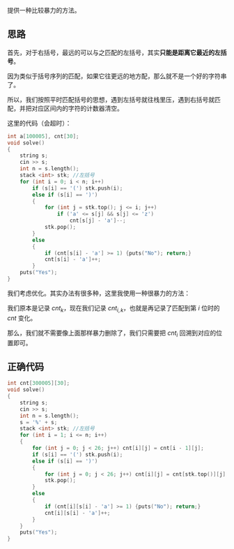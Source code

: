 提供一种比较暴力的方法。

## 思路

首先，对于右括号，最远的可以与之匹配的左括号，其实**只能是距离它最近的左括号**。

因为类似于括号序列的匹配，如果它往更远的地方配，那么就不是一个好的字符串了。

所以，我们按照平时匹配括号的思想，遇到左括号就往栈里压，遇到右括号就匹配，并把对应区间内的字符的计数器清空。

这里的代码（会超时）：

```cpp
int a[100005], cnt[30];
void solve()
{
	string s;
	cin >> s;
	int n = s.length();
	stack <int> stk; //左括号
	for (int i = 0; i < n; i++)
		if (s[i] == '(') stk.push(i);
		else if (s[i] == ')')
		{
			for (int j = stk.top(); j <= i; j++)
				if ('a' <= s[j] && s[j] <= 'z')
					cnt[s[j] - 'a']--;
			stk.pop();
		}
		else
		{
			if (cnt[s[i] - 'a'] >= 1) {puts("No"); return;}
			cnt[s[i] - 'a']++;
		}
	puts("Yes");
}
```

我们考虑优化。其实办法有很多种，这里我使用一种很暴力的方法：

我们原本是记录 $cnt_k$，现在我们记录 $cnt_{i, k}$，也就是再记录了匹配到第 $i$ 位时的 $cnt$ 变化。

那么，我们就不需要像上面那样暴力删除了，我们只需要把 $cnt_i$ 回溯到对应的位置即可。

## 正确代码

```cpp
int cnt[300005][30];
void solve()
{
	string s;
	cin >> s;
	int n = s.length();
	s = '%' + s;
	stack <int> stk; //左括号
	for (int i = 1; i <= n; i++)
	{
		for (int j = 0; j < 26; j++) cnt[i][j] = cnt[i - 1][j];
		if (s[i] == '(') stk.push(i);
		else if (s[i] == ')')
		{
			for (int j = 0; j < 26; j++) cnt[i][j] = cnt[stk.top()][j];
			stk.pop();
		}
		else
		{
			if (cnt[i][s[i] - 'a'] >= 1) {puts("No"); return;}
			cnt[i][s[i] - 'a']++;
		}
	}
	puts("Yes");
}
```